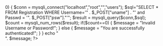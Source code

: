 <?php
$message="";
if(count($_POST)>0) 
{
    $conn = mysqli_connect("localhost","root","","users");
    $sql="SELECT * FROM Registration WHERE Username='" . $_POST["uname"] . "' and Passwd = '". $_POST["psw"]."'";
	$result = mysqli_query($conn,$sql);
	$count  = mysqli_num_rows($result);
    if($count==0) 
    {
		$message = "Invalid Username or Password!";
    } else 
    {
		$message = "You are successfully authenticated!";
	}
}
echo "<br>". $message;
?>